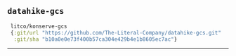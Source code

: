 ## `datahike-gcs`

```clojure
 litco/konserve-gcs
 {:git/url "https://github.com/The-Literal-Company/datahike-gcs.git"
  :git/sha "b10a0e0e73f400b57ca304e429b4e1b8605ec7ac"}
```

<hr>